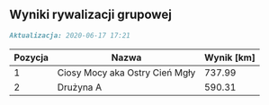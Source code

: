 ## Wyniki rywalizacji grupowej

```markdown
Aktualizacja: 2020-06-17 17:21
```

Pozycja | Nazwa | Wynik [km] |
------------ | -------------  | -------------
 1 |Ciosy Mocy aka Ostry Cień Mgły | 737.99 
 2 |Drużyna A | 590.31